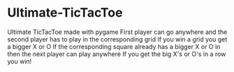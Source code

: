 # Ultimate-TicTacToe
Ultimate TicTacToe made with pygame 
First player can go anywhere and the second player has to play in the corresponding grid
If you win a grid you get a bigger X or O 
If the corresponding square already has a bigger X or O in then the next player can play anywhere
If you get the big X's or O's in a row you win!

